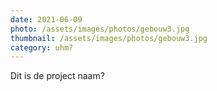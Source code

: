 ```yaml
---
date: 2021-06-09
photo: /assets/images/photos/gebouw3.jpg
thumbnail: /assets/images/photos/gebouw3.jpg
category: uhm?
---
```

Dit is de project naam?